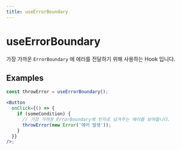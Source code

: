 ```yaml
---
title: useErrorBoundary
---
```


# useErrorBoundary

가장 가까운 `ErrorBoundary` 에 에러를 전달하기 위해 사용하는 Hook 입니다.

## Examples

```jsx
const throwError = useErrorBoundary();

<Button
  onClick={() => {
    if (someCondition) {
      // 가장 가까운 ErrorBoundary에 인자로 넘겨주는 에러를 보여줍니다.
      throwError(new Error('에러 발생'));
    }
  }}
/>;
```
